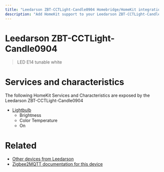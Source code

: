 ```yaml
---
title: "Leedarson ZBT-CCTLight-Candle0904 Homebridge/HomeKit integration"
description: "Add HomeKit support to your Leedarson ZBT-CCTLight-Candle0904, using Homebridge, Zigbee2MQTT and homebridge-z2m."
---
```

<!---
This file has been GENERATED using src/docgen/docgen.ts
DO NOT EDIT THIS FILE MANUALLY!
-->
# Leedarson ZBT-CCTLight-Candle0904
> LED E14 tunable white


# Services and characteristics
The following HomeKit Services and Characteristics are exposed by
the Leedarson ZBT-CCTLight-Candle0904

* [Lightbulb](../../light.md)
  * Brightness
  * Color Temperature
  * On


# Related
* [Other devices from Leedarson](../index.md#leedarson)
* [Zigbee2MQTT documentation for this device](https://www.zigbee2mqtt.io/devices/ZBT-CCTLight-Candle0904.html)